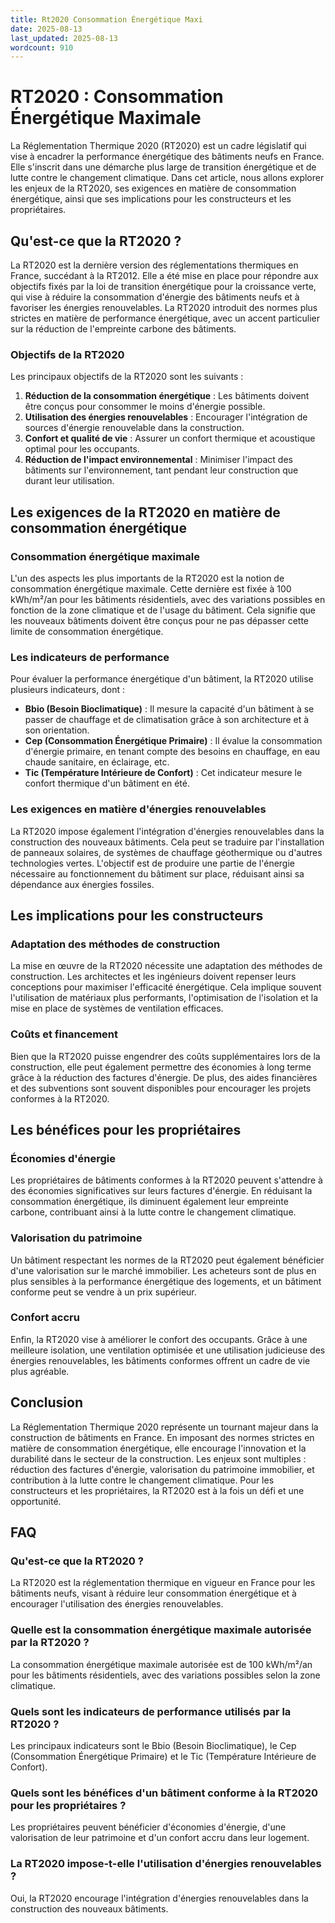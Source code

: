 ```yaml
---
title: Rt2020 Consommation Énergétique Maxi
date: 2025-08-13
last_updated: 2025-08-13
wordcount: 910
---
```


# RT2020 : Consommation Énergétique Maximale

La Réglementation Thermique 2020 (RT2020) est un cadre législatif qui vise à encadrer la performance énergétique des bâtiments neufs en France. Elle s'inscrit dans une démarche plus large de transition énergétique et de lutte contre le changement climatique. Dans cet article, nous allons explorer les enjeux de la RT2020, ses exigences en matière de consommation énergétique, ainsi que ses implications pour les constructeurs et les propriétaires.

## Qu'est-ce que la RT2020 ?

La RT2020 est la dernière version des réglementations thermiques en France, succédant à la RT2012. Elle a été mise en place pour répondre aux objectifs fixés par la loi de transition énergétique pour la croissance verte, qui vise à réduire la consommation d'énergie des bâtiments neufs et à favoriser les énergies renouvelables. La RT2020 introduit des normes plus strictes en matière de performance énergétique, avec un accent particulier sur la réduction de l'empreinte carbone des bâtiments.

### Objectifs de la RT2020

Les principaux objectifs de la RT2020 sont les suivants :

1. **Réduction de la consommation énergétique** : Les bâtiments doivent être conçus pour consommer le moins d'énergie possible.
2. **Utilisation des énergies renouvelables** : Encourager l'intégration de sources d'énergie renouvelable dans la construction.
3. **Confort et qualité de vie** : Assurer un confort thermique et acoustique optimal pour les occupants.
4. **Réduction de l'impact environnemental** : Minimiser l'impact des bâtiments sur l'environnement, tant pendant leur construction que durant leur utilisation.

## Les exigences de la RT2020 en matière de consommation énergétique

### Consommation énergétique maximale

L'un des aspects les plus importants de la RT2020 est la notion de consommation énergétique maximale. Cette dernière est fixée à 100 kWh/m²/an pour les bâtiments résidentiels, avec des variations possibles en fonction de la zone climatique et de l'usage du bâtiment. Cela signifie que les nouveaux bâtiments doivent être conçus pour ne pas dépasser cette limite de consommation énergétique.

### Les indicateurs de performance

Pour évaluer la performance énergétique d'un bâtiment, la RT2020 utilise plusieurs indicateurs, dont :

- **Bbio (Besoin Bioclimatique)** : Il mesure la capacité d'un bâtiment à se passer de chauffage et de climatisation grâce à son architecture et à son orientation.
- **Cep (Consommation Énergétique Primaire)** : Il évalue la consommation d'énergie primaire, en tenant compte des besoins en chauffage, en eau chaude sanitaire, en éclairage, etc.
- **Tic (Température Intérieure de Confort)** : Cet indicateur mesure le confort thermique d'un bâtiment en été.

### Les exigences en matière d'énergies renouvelables

La RT2020 impose également l'intégration d'énergies renouvelables dans la construction des nouveaux bâtiments. Cela peut se traduire par l'installation de panneaux solaires, de systèmes de chauffage géothermique ou d'autres technologies vertes. L'objectif est de produire une partie de l'énergie nécessaire au fonctionnement du bâtiment sur place, réduisant ainsi sa dépendance aux énergies fossiles.

## Les implications pour les constructeurs

### Adaptation des méthodes de construction

La mise en œuvre de la RT2020 nécessite une adaptation des méthodes de construction. Les architectes et les ingénieurs doivent repenser leurs conceptions pour maximiser l'efficacité énergétique. Cela implique souvent l'utilisation de matériaux plus performants, l'optimisation de l'isolation et la mise en place de systèmes de ventilation efficaces.

### Coûts et financement

Bien que la RT2020 puisse engendrer des coûts supplémentaires lors de la construction, elle peut également permettre des économies à long terme grâce à la réduction des factures d'énergie. De plus, des aides financières et des subventions sont souvent disponibles pour encourager les projets conformes à la RT2020.

## Les bénéfices pour les propriétaires

### Économies d'énergie

Les propriétaires de bâtiments conformes à la RT2020 peuvent s'attendre à des économies significatives sur leurs factures d'énergie. En réduisant la consommation énergétique, ils diminuent également leur empreinte carbone, contribuant ainsi à la lutte contre le changement climatique.

### Valorisation du patrimoine

Un bâtiment respectant les normes de la RT2020 peut également bénéficier d'une valorisation sur le marché immobilier. Les acheteurs sont de plus en plus sensibles à la performance énergétique des logements, et un bâtiment conforme peut se vendre à un prix supérieur.

### Confort accru

Enfin, la RT2020 vise à améliorer le confort des occupants. Grâce à une meilleure isolation, une ventilation optimisée et une utilisation judicieuse des énergies renouvelables, les bâtiments conformes offrent un cadre de vie plus agréable.

## Conclusion

La Réglementation Thermique 2020 représente un tournant majeur dans la construction de bâtiments en France. En imposant des normes strictes en matière de consommation énergétique, elle encourage l'innovation et la durabilité dans le secteur de la construction. Les enjeux sont multiples : réduction des factures d'énergie, valorisation du patrimoine immobilier, et contribution à la lutte contre le changement climatique. Pour les constructeurs et les propriétaires, la RT2020 est à la fois un défi et une opportunité.

## FAQ

### Qu'est-ce que la RT2020 ?

La RT2020 est la réglementation thermique en vigueur en France pour les bâtiments neufs, visant à réduire leur consommation énergétique et à encourager l'utilisation des énergies renouvelables.

### Quelle est la consommation énergétique maximale autorisée par la RT2020 ?

La consommation énergétique maximale autorisée est de 100 kWh/m²/an pour les bâtiments résidentiels, avec des variations possibles selon la zone climatique.

### Quels sont les indicateurs de performance utilisés par la RT2020 ?

Les principaux indicateurs sont le Bbio (Besoin Bioclimatique), le Cep (Consommation Énergétique Primaire) et le Tic (Température Intérieure de Confort).

### Quels sont les bénéfices d'un bâtiment conforme à la RT2020 pour les propriétaires ?

Les propriétaires peuvent bénéficier d'économies d'énergie, d'une valorisation de leur patrimoine et d'un confort accru dans leur logement.

### La RT2020 impose-t-elle l'utilisation d'énergies renouvelables ?

Oui, la RT2020 encourage l'intégration d'énergies renouvelables dans la construction des nouveaux bâtiments.